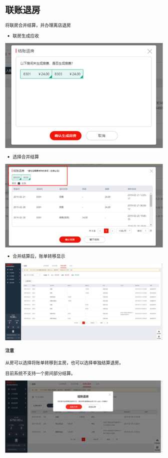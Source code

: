 # 联账退房

将联房合并结算，并办理离店退房

* 联房生成应收

![](../../../.gitbook/assets/image%20%2854%29.png)

* 选择合并结算

![](../../../.gitbook/assets/image%20%28413%29.png)

* 合并结算后，账单转移显示

![](../../../.gitbook/assets/image%20%2818%29.png)

#### 注意

从房可以选择将账单转移到主房，也可以选择单独结算退房。

目前系统不支持一个房间部分结算。

![](../../../.gitbook/assets/image%20%2874%29.png)



